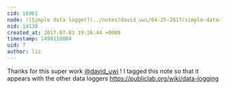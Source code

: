 ```yaml
---
cid: 16961
node: ![Simple data logger](../notes/david_uwi/04-25-2017/simple-data-logger)
nid: 14138
created_at: 2017-07-03 19:26:44 +0000
timestamp: 1499110004
uid: 7
author: liz
---
```


Thanks for this super work [@david_uwi](/profile/david_uwi) ! I tagged this note so that it appears with the other data loggers https://publiclab.org/wiki/data-logging
